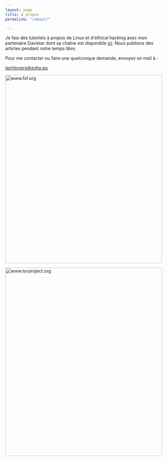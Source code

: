 ```yaml
---
layout: page
title: A propos
permalink: "/about/"

---
```

Je fais des tutoriels à propos de Linux et d'ethical hacking avec mon partenaire Davistar dont sa chaîne est disponible [ici](https://www.youtube.com/channel/UCmRpdW8WVVA4o3nhPjMG3Bg). Nous publions des articles pendant notre temps libre.

Pour me contacter ou faire une quelconque demande, envoyez un mail à :

techlovers@zoho.eu

<a href="https://upgradefromwindows.org"><img src="https://static.fsf.org/nosvn/windows/win_infographic_final.png" alt="www.fsf.org" width="500" height="600">

<a href="https://torproject.org"><img src="https://blog.torproject.org/sites/default/files/styles/full_width_retina/public/image/tor-powering-digital-resistance.jpg.png?itok=SLmal9PT" alt="www.torproject.org" width="500" height="600">